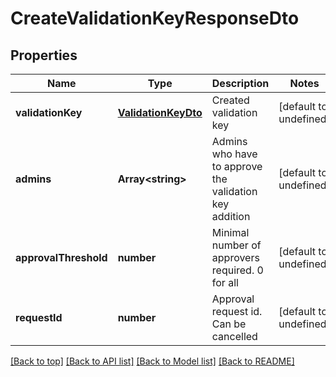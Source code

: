 # CreateValidationKeyResponseDto

## Properties

|Name | Type | Description | Notes|
|------------ | ------------- | ------------- | -------------|
|**validationKey** | [**ValidationKeyDto**](ValidationKeyDto.md) | Created validation key | [default to undefined]|
|**admins** | **Array&lt;string&gt;** | Admins who have to approve the validation key addition | [default to undefined]|
|**approvalThreshold** | **number** | Minimal number of approvers required. 0 for all | [default to undefined]|
|**requestId** | **number** | Approval request id. Can be cancelled | [default to undefined]|




[[Back to top]](#) [[Back to API list]](../../README.md#documentation-for-api-endpoints) [[Back to Model list]](../../README.md#documentation-for-models) [[Back to README]](../../README.md)
